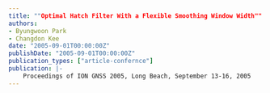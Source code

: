 ```yaml
---
title: ""Optimal Hatch Filter With a Flexible Smoothing Window Width""
authors:
- Byungwoon Park
- Changdon Kee
date: "2005-09-01T00:00:00Z"
publishDate: "2005-09-01T00:00:00Z"
publication_types: ["article-confernce"]
publication: |-
    Proceedings of ION GNSS 2005, Long Beach, September 13-16, 2005
---
```

